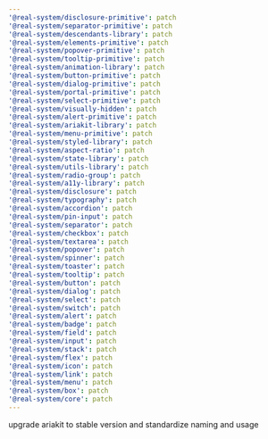```yaml
---
'@real-system/disclosure-primitive': patch
'@real-system/separator-primitive': patch
'@real-system/descendants-library': patch
'@real-system/elements-primitive': patch
'@real-system/popover-primitive': patch
'@real-system/tooltip-primitive': patch
'@real-system/animation-library': patch
'@real-system/button-primitive': patch
'@real-system/dialog-primitive': patch
'@real-system/portal-primitive': patch
'@real-system/select-primitive': patch
'@real-system/visually-hidden': patch
'@real-system/alert-primitive': patch
'@real-system/ariakit-library': patch
'@real-system/menu-primitive': patch
'@real-system/styled-library': patch
'@real-system/aspect-ratio': patch
'@real-system/state-library': patch
'@real-system/utils-library': patch
'@real-system/radio-group': patch
'@real-system/a11y-library': patch
'@real-system/disclosure': patch
'@real-system/typography': patch
'@real-system/accordion': patch
'@real-system/pin-input': patch
'@real-system/separator': patch
'@real-system/checkbox': patch
'@real-system/textarea': patch
'@real-system/popover': patch
'@real-system/spinner': patch
'@real-system/toaster': patch
'@real-system/tooltip': patch
'@real-system/button': patch
'@real-system/dialog': patch
'@real-system/select': patch
'@real-system/switch': patch
'@real-system/alert': patch
'@real-system/badge': patch
'@real-system/field': patch
'@real-system/input': patch
'@real-system/stack': patch
'@real-system/flex': patch
'@real-system/icon': patch
'@real-system/link': patch
'@real-system/menu': patch
'@real-system/box': patch
'@real-system/core': patch
---
```


upgrade ariakit to stable version and standardize naming and usage
